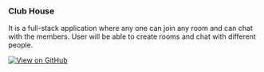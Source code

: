 ### Club House

It is a full-stack application where any one can join any room and can chat with the members. User will be able to create rooms and chat with different people.

[![View on GitHub](https://img.shields.io/badge/GitHub-View_on_GitHub-blue?logo=GitHub)](https://github.com/DevalapalleJaswanth/clubhouse-frontend)
